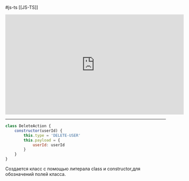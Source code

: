 #js-ts [[JS-TS]]

<iframe width="560" height="315" src="https://www.youtube.com/embed/k70t3svgTss" title="YouTube video player" frameborder="0" allow="accelerometer; autoplay; clipboard-write; encrypted-media; gyroscope; picture-in-picture" allowfullscreen></iframe>


________________


```js
class DeleteAction {  
    constructor(userId) {  
        this.type = 'DELETE-USER'  
        this.payload = {  
            userId: userId  
        }  
    }  
}
```
Создается класс с помощью литерала class и constructor,для обозначений полей класса. 

